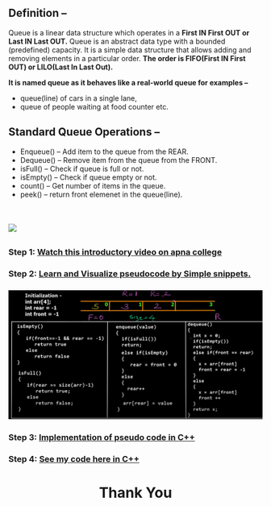 ## **Definition –**

Queue is a linear data structure which operates in a **First IN First OUT or Last IN Last OUT.** Queue is an abstract data type with a bounded (predefined) capacity. It is a simple data structure that allows adding and removing elements in a particular order.
**The order is FIFO(First IN First OUT) or LILO(Last In Last Out).**

**It is named queue as it behaves like a real-world queue for examples –**

- queue(line) of cars in a single lane,
- queue of people waiting at food counter etc.

## **Standard Queue Operations –**

- Enqueue() – Add item to the queue from the REAR.
- Dequeue() – Remove item from the queue from the FRONT.
- isFull() – Check if queue is full or not.
- isEmpty() – Check if queue empty or not.
- count() – Get number of items in the queue.
- peek() – return front elemenet in the queue(line).

<h1><img src="https://cdn.shortpixel.ai/client/to_avif,q_glossy,ret_img,w_925/https://simplesnippets.tech/wp-content/uploads/2019/04/queue-data-structure-diagram.jpg"  width=700/></h1>

<!-- <br> -->

### **Step 1:** <a href="https://youtu.be/fbonDkYsKj0">Watch this introductory video on apna college</a>

### **Step 2:** [Learn and Visualize pseudocode by Simple snippets.](https://youtu.be/sDO9bPaBg6A)

<h3><img src="pseudocode queue array.png"/></h3>

### **Step 3:** [Implementation of pseudo code in C++](https://youtu.be/wqKdRQ9nWvs)

### **Step 4:** [See my code here in C++](queue_array.cpp)

<h1 align="Center">Thank You</h1>
